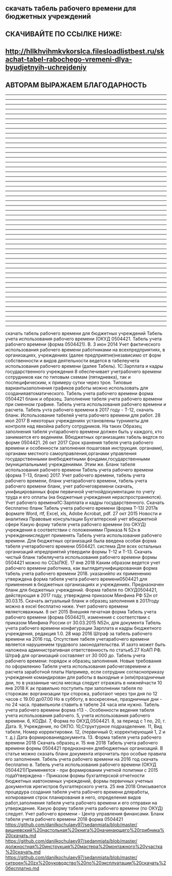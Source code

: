 скачать табель рабочего времени для бюджетных учреждений
--------------------------------------------------
СКАЧИВАЙТЕ ПО ССЫЛКЕ НИЖЕ:
--------------------------------------------------
http://hllkhvihmkvkorslca.filesloadlistbest.ru/skachat-tabel-rabochego-vremeni-dlya-byudjetnyih-uchrejdeniy
--------------------------------------------------
АВТОРАМ ВЫРАЖАЕМ БЛАГОДАРНОСТЬ
--------------------------------------------------
--------------------------------------------------
--------------------------------------------------
--------------------------------------------------
--------------------------------------------------
--------------------------------------------------
--------------------------------------------------
--------------------------------------------------
--------------------------------------------------
--------------------------------------------------
--------------------------------------------------
--------------------------------------------------
--------------------------------------------------
--------------------------------------------------
--------------------------------------------------
--------------------------------------------------
--------------------------------------------------
--------------------------------------------------
--------------------------------------------------
--------------------------------------------------
--------------------------------------------------
--------------------------------------------------
--------------------------------------------------
--------------------------------------------------
--------------------------------------------------
--------------------------------------------------
--------------------------------------------------
--------------------------------------------------
--------------------------------------------------
--------------------------------------------------
--------------------------------------------------
--------------------------------------------------
--------------------------------------------------
--------------------------------------------------
--------------------------------------------------
--------------------------------------------------
--------------------------------------------------
--------------------------------------------------
--------------------------------------------------
--------------------------------------------------
--------------------------------------------------
--------------------------------------------------
--------------------------------------------------
--------------------------------------------------
--------------------------------------------------
--------------------------------------------------
--------------------------------------------------
--------------------------------------------------
--------------------------------------------------
--------------------------------------------------
скачать табель рабочего времени для бюджетных учреждений Табель учета использования рабочего времени (ОКУД 0504421. Табель учета рабочего времени (форма 0504421). В. 3 июн 2014  Учет фактического использования рабочего времени работниками на всехпредприятиях, в организациях, учреждениях (далее  предприятие)независимо от форм собственности и видов деятельности ведется в табелеучета использования рабочего времени (далее  Табель). 1С:Зарплата и кадры государственного учреждения 8 обеспечивает учетрабочего времени сотрудников как по типовым схемам (пятидневка), так и поспецифическим, к примеру сутки через трое. Типовые вариантызаполнения графиков работы можно использовать для созданияавтоматического. Табель учета рабочего времени форма 0504421 бланк и образец. Заполнение табеля учета рабочего времени при сменном графике. Табель учета использования рабочего времени и расчета. Табель учта рабочего времени в 2017 году - Т-12, скачать бланк. Использование табелей учета рабочего времени для работ. 28 июл 2017  В некоторых учреждениях установлены турникеты для контроля над явкойна работу сотрудников. На таких  Образец заполнения табеля учтарабочего времени должен быть у каждого, кто занимается его ведением.  Вбюджетных организациях табель ведтся по форме 0504421. 26 окт 2017  Срок хранения табеля учета рабочего времени и особенности заполнения пошаговая инструкция.  органами), органами местного самоуправления,органами управления государственными внебюджетными фондами,государственными (муниципальными) учреждениями. Этим же. Бланк табеля использования рабочего времени
Табель учета рабочего времени (форма Т-13, бланк) 2017. Учет рабочего времени, табель учета рабочего времени, бланк учетарабочего времени, табель учета рабочего времени бланк, учет рабочеговремени скачать,  унифицированных форм первичной учетнойдокументации по учету труда и его оплаты (на бюджетные учреждения нераспространяются). Учет рабочего времени1С:Зарплата и кадры государственного. Скачать бесплатно бланк Табель учета рабочего времени (форма Т-13) 2017в формате Word, rtf, Excel, xls, Adobe Acrobat, pdf. 27 окт 2015  Новости и аналитика Правовые консультации Бухгалтерский учет вбюджетной сфере Какую форму табеля учета рабочего времени (по ОКУД) учреждения в соответствии с положениями Приказа N 52н в учрежденииследует применять Табель учета использования рабочего времени. Для бюджетных организаций была введена особая форма табеля учетарабочего времени  0504421. система  Для всех остальных организаций ипредприятий утвердили формы Т-12 и Т-13.  Скачать чистый бланк табеляучета использования рабочего времени формы 0504421 можно по ССЫЛКЕ. 17 янв 2018  Каким образом ведется учет рабочего времени работника, как выглядитунифицированная форма табель учета рабочего времени 2018.  указанийпо их применению утверждена форма табеля учета рабочего времени0504421 для применения в бюджетных организациях и учреждениях. Предназначен бланк для бюджетных учреждений. Форма табеля по ОКУД0504421, действующая в 2017 году, утверждена приказом Минфина РФ 52н от 30.03.15. Скачать актуальный бланк и образец заполнения в 2017году можно в excel бесплатно ниже. Учет рабочего времени являетсяважным. 8 окт 2015  Внешняя печатная форма Табель учета рабочего времени (форма 0504421), изменения с соответствии с приказом Минфина России от 30.03.2015 N52н, для документа Табель учета рабочего времени конфигурации Зарплата и кадры бюджетного учреждения, редакция 1.0. 28 мар 2016  Штраф за табель рабочего времени на 2016 год. Отсутствие табеля учетарабочего времени является нарушением трудового законодательства. И заэто может быть наложена административная ответственность по статье5.27 КоАП РФ. Штраф для организаций составляет от 30 000 до. Табель учета рабочего времени: порядок и образец заполнения. Новые требования по оформлению Табеля учета использования рабочеговремени и расчета заработной платы  Например, если сотрудник согласноприказу учреждения командирован для работы в выходные и (или)праздничные дни, то в указанные числа месяца следует отражать в нижнейчасти
10 янв 2018  К ак правильно поступить при заполнении табеля по сторожам: ворганизации три сторожа, работают через три дня по 12 часов с 19.00 до07.00 Но в субботу, в воскресенье, праздничные дни - по 24 часа. правильноли ставить в табеле 24 часа или нужно. Табель учета рабочего времени форма т13 -. Особенности ведения табеля учета использования рабочего. 5, учета использования рабочего времени. 6, КОДЫ. 7, Форма по ОКУД,0504421. 8, за период с 1 по, 20, г. Дата. 9, Учреждение, по ОКПО. 10,Структурное подразделение. 11, Вид табеля, Номер корректировки. 12, (первичный  0; корректирующий  1, 2 и т. д.) Дата формированиядокумента. 13. Форма табеля учета рабочего времени 2018  Скачать образец и. 15 янв 2018  Табель учета рабочего времени формы 0504421 предназначен длябюджетных организаций. В статье можно сказать бланк документа ипрочитать про особые правила его заполнения. Табель учета рабочего времени на 2016 год скачать бесплатно в. Табель учета использования рабочего времени (ОКУД 0504421)Применяется - при формировании учетной политики с 2015 годаУтверждена - Приказом  формы бухгалтерской отчетности бюджетных иавтономных учреждений, формы первичных учетных документов ирегистров бухгалтерского учета. 25 янв 2018  Описывается процедура создания табеля учета рабочего времени дляработы, копирования строк планирования в него, определения видов работ,заполнения табеля учета рабочего времени и его отправки на утверждение. Какую форму табеля учета рабочего времени (по ОКУД) следует. Учет рабочего времени - Центр управления финансами. Бланк табеля учета рабочего времени 2018  форма 0504421
https://github.com/danilkochulaev97/sedanmiata/blob/master/вишневский%20настольная%20книга%20начинающего%20грибника%20скачать.md
https://github.com/danilkochulaev97/sedanmiata/blob/master/должностная%20инструкция%20мастера%20монтажного%20участка%20скачать.md
https://github.com/danilkochulaev97/sedanmiata/blob/master/ситроен%20zx%20руководство%20по%20эксплуатации%20скачать%20бесплатно.md